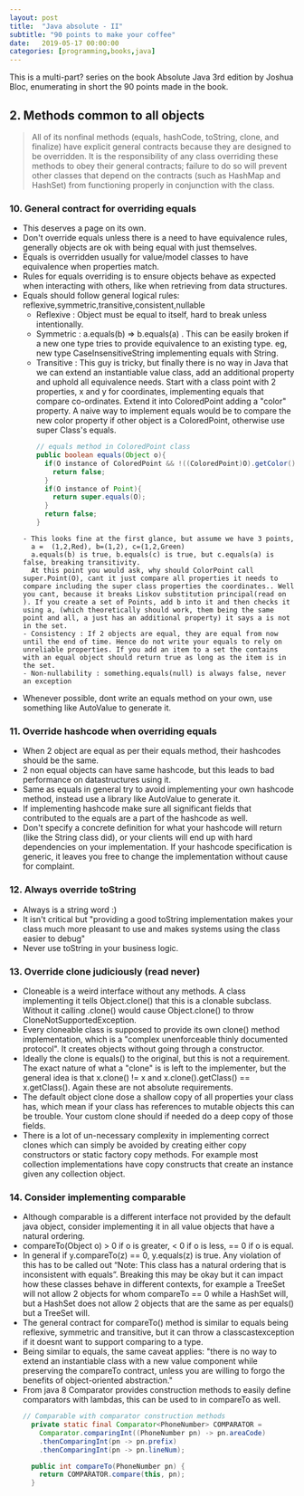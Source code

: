 ```yaml
---
layout: post
title:  "Java absolute - II"
subtitle: "90 points to make your coffee"
date:   2019-05-17 00:00:00
categories: [programming,books,java]
---
```


This is a multi-part? series on the book Absolute Java 3rd edition by Joshua Bloc, enumerating in short the 90 points made in the book.

## 2. Methods common to all objects
  > All of its nonfinal methods (equals, hashCode, toString, clone, and finalize) have explicit general contracts because they are designed to be overridden. It is the responsibility of any class overriding these methods to obey their general contracts; failure to do so will prevent other classes that depend on the contracts (such as HashMap and HashSet) from functioning properly in conjunction with the class.

###  10. General contract for overriding equals
  - This deserves a page on its own.
  - Don't override equals unless there is a need to have equivalence rules, generally objects are ok with being equal with just themselves.
  - Equals is overridden usually for value/model classes to have equivalence when properties match.
  - Rules for equals overriding is to ensure objects behave as expected when interacting with others, like when retrieving from data structures.
  - Equals should follow general logical rules: reflexive,symmetric,transitive,consistent,nullable
    - Reflexive : Object must be equal to itself, hard to break unless intentionally.
    - Symmetric : a.equals(b) => b.equals(a) . This can be easily broken if a new one type tries to provide equivalence to an existing type. eg, new type CaseInsensitiveString implementing equals with String.
    - Transitive : This guy is tricky, but finally there is no way in Java that we can extend an instantiable value  class, add an additional property and uphold all equivalence needs. Start with a class point with 2 properties, x and y for coordinates, implementing equals that compare co-ordinates. Extend it into ColoredPoint adding a "color" property. A naive way to implement equals would be to compare the new color property if other object is a ColoredPoint, otherwise use super Class's equals.
      ```java
      // equals method in ColoredPoint class
      public boolean equals(Object o){
        if(O instance of ColoredPoint && !((ColoredPoint)O).getColor().equals(this.getColor()){
          return false;
        }
        if(O instance of Point){
          return super.equals(O);
        }
        return false;
      }
    ```
    - This looks fine at the first glance, but assume we have 3 points,
      a =  (1,2,Red), b=(1,2), c=(1,2,Green)
      a.equals(b) is true, b.equals(c) is true, but c.equals(a) is false, breaking transitivity.
      At this point you would ask, why should ColorPoint call super.Point(O), cant it just compare all properties it needs to compare including the super class properties the coordinates.. Well you cant, because it breaks Liskov substitution principal(read on ). If you create a set of Points, add b into it and then checks it using a, (which theoretically should work, them being the same point and all, a just has an additional property) it says a is not in the set.
    - Consistency : If 2 objects are equal, they are equal from now until the end of time. Hence do not write your equals to rely on unreliable properties. If you add an item to a set the contains with an equal object should return true as long as the item is in the set.
    - Non-nullability : something.equals(null) is always false, never an exception
  -  Whenever possible, dont write an equals method on your own, use something like AutoValue to generate it.

### 11. Override hashcode when overriding equals
  - When 2 object are equal as per their equals method, their hashcodes should be the same.
  - 2 non equal objects can have same hashcode, but this leads to bad performance on datastructures using it.
  - Same as equals in general try to avoid implementing your own hashcode method, instead use a library like AutoValue to generate it.
  - If implementing hashcode make sure all significant fields that contributed to the equals are a part of the hashcode as well.
  - Don't specify a concrete definition for what your hashcode will return (like the String class did), or your clients will end up with hard dependencies on your implementation. If your hashcode specification is generic, it leaves you free to change the implementation without cause for complaint.

### 12. Always override toString
  - Always is a string word :)
  - It isn't critical but "providing a good toString implementation makes your class much more pleasant to use and makes systems using the class easier to debug"
  - Never use toString in your business logic.

### 13. Override clone judiciously (read never)
  - Cloneable is a weird interface without any methods.  A class implementing it tells Object.clone() that this is a clonable subclass. Without it calling .clone() would cause Object.clone() to throw CloneNotSupportedException.
  - Every cloneable class is supposed to provide its own clone() method implementation, which is a "complex unenforceable thinly documented protocol". It creates objects without going through a constructor.
  - Ideally the clone is equals() to the original, but this is not a requirement. The exact nature of what a "clone" is is left to the implementer, but the general idea is that x.clone() != x and x.clone().getClass() == x.getClass(). Again these are not absolute requirements.
  - The default object clone dose a shallow copy of all properties your class has, which mean if your class has references to mutable objects this can be trouble. Your custom clone should if needed do a deep copy of those fields.
  - There is a lot of un-necessary complexity in implementing correct clones which can simply be avoided by creating either copy constructors or static factory copy methods. For example most collection implementations have copy constructs that create an instance given any collection object.

### 14. Consider implementing comparable
  - Although comparable is a different interface not provided by the default java object, consider implementing it in all value objects that have a natural ordering.
  - compareTo(Object o) > 0 if o is greater, < 0 if o is less, == 0 if o is equal.
  - In general if y.compareTo(z) == 0, y.equals(z) is true. Any violation of this has to be called out “Note: This class has a natural ordering that is inconsistent with equals”. Breaking this may be okay but it can impact how these classes behave in different contexts, for example a TreeSet will not allow 2 objects for whom compareTo == 0 while a HashSet will, but a HashSet does not allow 2 objects that are the same as per equals() but a TreeSet will.
  - The general contract for compareTo() method is similar to equals being reflexive, symmetric and transitive, but it  can throw a classcastexception if it doesnt want to support comparing to a type.
  - Being similar to equals, the same caveat applies: "there is no way to extend an instantiable class with a new value component while preserving the compareTo contract, unless you are willing to forgo the benefits of object-oriented abstraction."
  - From java 8 Comparator provides construction methods to easily define comparators with lambdas, this can be used to in compareTo as well.
    ~~~Java
    // Comparable with comparator construction methods
      private static final Comparator<PhoneNumber> COMPARATOR =
        Comparator.comparingInt((PhoneNumber pn) -> pn.areaCode)
        .thenComparingInt(pn -> pn.prefix)
        .thenComparingInt(pn -> pn.lineNum);

      public int compareTo(PhoneNumber pn) {
        return COMPARATOR.compare(this, pn);
      }
    ~~~
